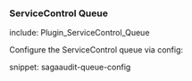 ### ServiceControl Queue

include: Plugin_ServiceControl_Queue

Configure the ServiceControl queue via config:

snippet: sagaaudit-queue-config

